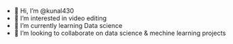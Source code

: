 - 👋 Hi, I’m @kunal430
- 👀 I’m interested in video editing 
- 🌱 I’m currently learning Data science
- 💞️ I’m looking to collaborate on data science & mechine learning projects

<!---
kunal430/kunal430 is a ✨ special ✨ repository because its `README.md` (this file) appears on your GitHub profile.
You can click the Preview link to take a look at your changes.
--->
